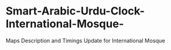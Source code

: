 # Smart-Arabic-Urdu-Clock-International-Mosque-
Maps Description and Timings Update for International Mosque
